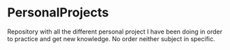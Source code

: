 # PersonalProjects
Repository with all the different personal project I have been doing in order to practice and get new knowledge. No order neither subject in specific.

